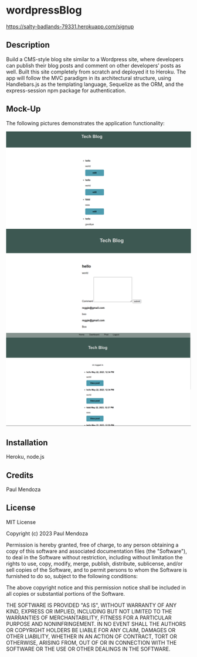 # wordpressBlog

https://salty-badlands-79331.herokuapp.com/signup

## Description

Build a CMS-style blog site similar to a Wordpress site, where developers can publish their blog posts and comment on other developers’ posts as well. Built this site completely from scratch and deployed it to Heroku. The app will follow the MVC paradigm in its architectural structure, using Handlebars.js as the templating language, Sequelize as the ORM, and the express-session npm package for authentication.



## Mock-Up

The following pictures demonstrates the application functionality:

![dashboard](./Assets/dashboard.png) 
![comments](./Assets/comments.png)
![wordpress](./Assets/wordpress.png)

## Installation

Heroku, node.js

## Credits

Paul Mendoza

## License

MIT License

Copyright (c) 2023 Paul Mendoza

Permission is hereby granted, free of charge, to any person obtaining a copy
of this software and associated documentation files (the "Software"), to deal
in the Software without restriction, including without limitation the rights
to use, copy, modify, merge, publish, distribute, sublicense, and/or sell
copies of the Software, and to permit persons to whom the Software is
furnished to do so, subject to the following conditions:

The above copyright notice and this permission notice shall be included in all
copies or substantial portions of the Software.

THE SOFTWARE IS PROVIDED "AS IS", WITHOUT WARRANTY OF ANY KIND, EXPRESS OR
IMPLIED, INCLUDING BUT NOT LIMITED TO THE WARRANTIES OF MERCHANTABILITY,
FITNESS FOR A PARTICULAR PURPOSE AND NONINFRINGEMENT. IN NO EVENT SHALL THE
AUTHORS OR COPYRIGHT HOLDERS BE LIABLE FOR ANY CLAIM, DAMAGES OR OTHER
LIABILITY, WHETHER IN AN ACTION OF CONTRACT, TORT OR OTHERWISE, ARISING FROM,
OUT OF OR IN CONNECTION WITH THE SOFTWARE OR THE USE OR OTHER DEALINGS IN THE
SOFTWARE.

